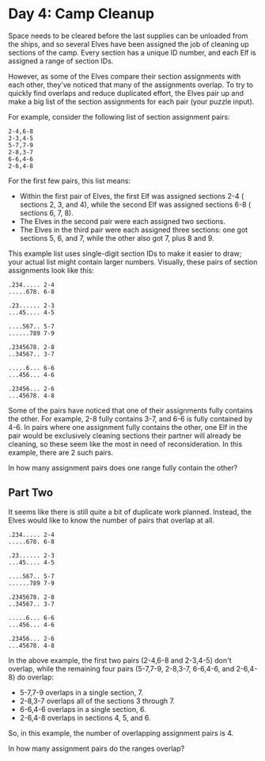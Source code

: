 # Day 4: Camp Cleanup

Space needs to be cleared before the last supplies can be unloaded from the
ships, and so several Elves have been assigned the job of cleaning up sections
of the camp. Every section has a unique ID number, and each Elf is assigned a
range of section IDs.

However, as some of the Elves compare their section assignments with each other,
they've noticed that many of the assignments overlap. To try to quickly find
overlaps and reduce duplicated effort, the Elves pair up and make a big list of
the section assignments for each pair (your puzzle input).

For example, consider the following list of section assignment pairs:

```
2-4,6-8
2-3,4-5
5-7,7-9
2-8,3-7
6-6,4-6
2-6,4-8
```

For the first few pairs, this list means:

- Within the first pair of Elves, the first Elf was assigned sections 2-4 (
  sections 2, 3, and 4), while the second Elf was assigned sections 6-8 (
  sections 6, 7, 8).
- The Elves in the second pair were each assigned two sections.
- The Elves in the third pair were each assigned three sections: one got
  sections 5, 6, and 7, while the other also got 7, plus 8 and 9.

This example list uses single-digit section IDs to make it easier to draw; your
actual list might contain larger numbers. Visually, these pairs of section
assignments look like this:

```
.234..... 2-4
.....678. 6-8

.23...... 2-3
...45.... 4-5

....567.. 5-7
......789 7-9

.2345678. 2-8
..34567.. 3-7

.....6... 6-6
...456... 4-6

.23456... 2-6
...45678. 4-8
```

Some of the pairs have noticed that one of their assignments fully contains the
other. For example, 2-8 fully contains 3-7, and 6-6 is fully contained by 4-6.
In pairs where one assignment fully contains the other, one Elf in the pair
would be exclusively cleaning sections their partner will already be cleaning,
so these seem like the most in need of reconsideration. In this example, there
are 2 such pairs.

In how many assignment pairs does one range fully contain the other?

## Part Two

It seems like there is still quite a bit of duplicate work planned. Instead, the
Elves would like to know the number of pairs that overlap at all.

```
.234..... 2-4
.....678. 6-8

.23...... 2-3
...45.... 4-5

....567.. 5-7
......789 7-9

.2345678. 2-8
..34567.. 3-7

.....6... 6-6
...456... 4-6

.23456... 2-6
...45678. 4-8
```

In the above example, the first two pairs (2-4,6-8 and 2-3,4-5) don't overlap,
while the remaining four pairs (5-7,7-9, 2-8,3-7, 6-6,4-6, and 2-6,4-8) do
overlap:

- 5-7,7-9 overlaps in a single section, 7.
- 2-8,3-7 overlaps all of the sections 3 through 7.
- 6-6,4-6 overlaps in a single section, 6.
- 2-6,4-8 overlaps in sections 4, 5, and 6.

So, in this example, the number of overlapping assignment pairs is 4.

In how many assignment pairs do the ranges overlap?

